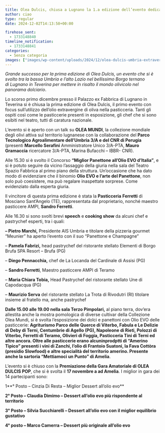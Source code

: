 ```yaml
---
title: Olea Dulcis, chiusa a Lugnano la 1.a edizione dell’evento dedicato all’extravergine nella pasticceria
author: ciao
type: regular
date: 2024-12-02T14:13:58+00:00

firehose_sent:
  - 1733148840
timeline_notification:
  - 1733148841
categories:
  - Senza categoria
images: ["images/wp-content/uploads/2024/12/olea-dulcis-umbria-extravergine-olio-alessandro-creta.webp"]
---
```

_Grande successo per la prima edizione di Olea Dulcis, un evento che si è svolto tra la bassa Umbria e l&#8217;alto Lazio nel bellissimo Borgo ternano di Lugnano in Teverina per mettere in risalto il mondo olivicolo nel panorama dolciario_.

Lo scorso primo dicembre presso il Palazzo ex Fabbrica di Lugnano in Teverina si è chiusa la prima edizione di Olea Dulcis, il primo evento con focus sull&#8217;utilizzo dell&#8217;olio extravergine di oliva nella pasticceria. Tanti gli ospiti così come le pasticcerie presenti in esposizione, gli chef che si sono esibiti nel teatro, tutti di caratura nazionale.

L’evento si è aperto con un talk su **OLEA MUNDI**, la collezione mondiale degli olivi attiva sul territorio lugnanese con la collaborazione del **Parco Tecnologico Agroalimentare dell’Umbria 3/A e del CNR di Perugia** (presenti **Marcello Serafini** Amministratore Unico 3/A-PTA, **Mauro Gramaccia** ricercatore 3/A-PTA, Marina Bufacchi – IBBR- CNR).

Alle 15.30 si è svolto il Concorso **“Miglior Panettone all’Olio EVO d’Italia”**, e si è potuto seguire da vicino l’assaggio della giuria nella sala del Teatro Spazio Fabbrica al primo piano della struttura. Un’occasione che ha dato modo di evidenziare che il binomio **Olio EVO e l’arte del Panettone**, non solo può coesistere, ma può regalare inaspettate sorprese. Come evidenziato dalla esperta giuria.

Il vincitore di questa prima edizione è stata la **Pasticceria** **Ferretti** di Mosciano Sant’Angelo (TE), rappresentata dal proprietario, nonché maestro pasticcere AMPI, **Sandro Ferretti**.

Alle 16.30 si sono svolti brevi **speech** e **cooking show** da alcuni chef e pastrychef esperti, tra i quali:

**&#8211; Pietro Marchi,** Presidente AIS Umbria e titolare della pizzeria gourmet &#8220;Meunier&#8221; ha aperto l’evento con il suo “Panettone e Champagne”

&#8211; **Pamela Fabrizi,** head pastrychef del ristorante stellato Elementi di Borgo Brufa SPA Resort – Brufa (PG)

&#8211; **Diego Pennacchia,** chef de La Locanda del Cardinale di Assisi (PG)

&#8211; **Sandro Ferretti**, Maestro pasticcere AMPI di Teramo

&#8211; **Maria Chiara Tobia,** Head Pastrychef del ristorante stellato Une di Capodacqua (PG)

&#8211; **Maurizio Serva** del ristorante stellato La Trota di Rivodutri (RI) titolare insieme al fratello ma, anche pastrychef

**Dalle 15.00 alle 19.00 nella sala Terzo Pimpolari,** al piano terra, dov&#8217;era allestita anche la mostra pomologica di diverse cultivar della Collezione Olea Mundi, si è svolta l’esposizione dei dolci e panettoni con Olio EVO delle pasticcerie: **Agriturismo Parco delle Querce di Viterbo, Fabula e Le Delizie di Deby di Terni, Centumbrie di Agello (PG), Napoleone di Rieti, Polozzi di Viterbo, Ferretti di Teramo, Olivieri di Foggia, Pasticceria Tini di Terni ed altre ancora. Oltre alle pasticcerie erano alcuninprodptti di &#8220;Amerino Tipico” presenti i vini di Zanchi, l’olio di Frantoio Suatoni, la Fava Cottòra (presidio Slowfood) e altre specialità del territorio amerino. Presente anche la sartoria “Mettiamoci un Punto” di Amelia**.

L’evento si è chiuso con la&nbsp;**Premiazione della Gara Amatoriale di OLEA DULCIS POP**, che si è svolta il&nbsp;**17 novembre a ad Amelia**. I miglior in gara dei 14 partecipanti sono:

1**° Posto &#8211; Cinzia Di Resta &#8211; Miglior Dessert all&#8217;olio evo**

**2° Posto – Claudia Dimimo &#8211; Dessert all&#8217;olio evo più rispondente al territorio**

**3° Posto – Silvia Succhiarelli &#8211; Dessert all&#8217;olio evo con il miglior equilibrio gustativo**

**4° posto &#8211; Marco Camerra &#8211; Dessert più originale all&#8217;olio evo**